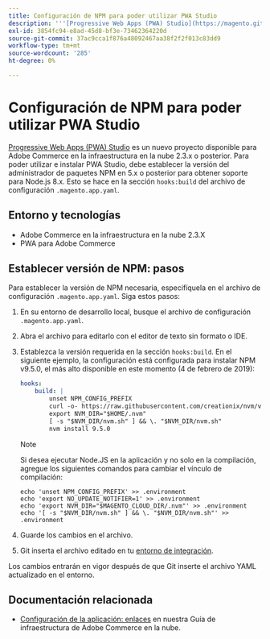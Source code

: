 ```yaml
---
title: Configuración de NPM para poder utilizar PWA Studio
description: '''[Progressive Web Apps (PWA) Studio](https://magento.github.io/pwa-studio/) es un nuevo proyecto disponible para Adobe Commerce en la infraestructura en la nube 2.3.x o posterior. Para poder utilizar e instalar PWA Studio, debe establecer la versión del administrador de paquetes NPM en 5.x o posterior para obtener soporte para Node.js 8.x. Esto se hace en la sección "hooks:build" del archivo de configuración ".magento.app.yaml".'
exl-id: 3854fc94-e8ad-45d8-bf3e-73462364220d
source-git-commit: 37ac9cca1f876a48092467aa38f2f2f013c83dd9
workflow-type: tm+mt
source-wordcount: '285'
ht-degree: 0%

---
```


# Configuración de NPM para poder utilizar PWA Studio

[Progressive Web Apps (PWA) Studio](https://magento.github.io/pwa-studio/) es un nuevo proyecto disponible para Adobe Commerce en la infraestructura en la nube 2.3.x o posterior. Para poder utilizar e instalar PWA Studio, debe establecer la versión del administrador de paquetes NPM en 5.x o posterior para obtener soporte para Node.js 8.x. Esto se hace en la sección `hooks:build` del archivo de configuración `.magento.app.yaml`.

## Entorno y tecnologías

* Adobe Commerce en la infraestructura en la nube 2.3.X
* PWA para Adobe Commerce

## Establecer versión de NPM: pasos

Para establecer la versión de NPM necesaria, especifíquela en el archivo de configuración `.magento.app.yaml`. Siga estos pasos:

1. En su entorno de desarrollo local, busque el archivo de configuración `.magento.app.yaml`.
1. Abra el archivo para editarlo con el editor de texto sin formato o IDE.
1. Establezca la versión requerida en la sección `hooks:build`. En el siguiente ejemplo, la configuración está configurada para instalar NPM v9.5.0, el más alto disponible en este momento (4 de febrero de 2019):

   ```yaml
   hooks:
       build: |
           unset NPM_CONFIG_PREFIX
           curl -o- https://raw.githubusercontent.com/creationix/nvm/v0.33.8/install.sh | bash
           export NVM_DIR="$HOME/.nvm"
           [ -s "$NVM_DIR/nvm.sh" ] && \. "$NVM_DIR/nvm.sh"
           nvm install 9.5.0
   ```

   >[!NOTE]
   >
   >Si desea ejecutar Node.JS en la aplicación y no solo en la compilación, agregue los siguientes comandos para cambiar el vínculo de compilación:
   > 
   > ```
   > echo 'unset NPM_CONFIG_PREFIX' >> .environment
   > echo 'export NO_UPDATE_NOTIFIER=1' >> .environment
   > echo 'export NVM_DIR="$MAGENTO_CLOUD_DIR/.nvm"' >> .environment
   > echo '[ -s "$NVM_DIR/nvm.sh" ] && \. "$NVM_DIR/nvm.sh"' >> .environment
   > ```

1. Guarde los cambios en el archivo.
1. Git inserta el archivo editado en tu [entorno de integración](/help/announcements/adobe-commerce-announcements/integration-environment-enhancement-request-pro-and-starter.md).

Los cambios entrarán en vigor después de que Git inserte el archivo YAML actualizado en el entorno.

## Documentación relacionada

* [Configuración de la aplicación: enlaces](https://experienceleague.adobe.com/docs/commerce-cloud-service/user-guide/configure/app/properties/hooks-property.html) en nuestra Guía de infraestructura de Adobe Commerce en la nube.

